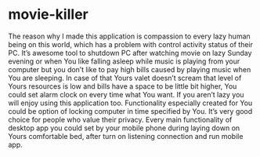 # movie-killer
The reason why I made this application is compassion to every lazy human being on this world, which has a problem with control activity status of their PC. It’s awesome tool to shutdown PC after watching movie on lazy Sunday evening or when You like falling asleep while music is playing from your computer but you don’t like to pay high bills caused by playing music when You are sleeping. In case of that Yours valet doesn’t scream that level of Yours resources is low and bills have a space to be little bit higher, You could set alarm clock on every time what You want. 
If you aren’t lazy you will enjoy using this application too. Functionality especially created for You could be option of locking computer in time specified by You. It’s very good choice for people who value their privacy. 
Every main functionality of desktop app you could set by your mobile phone during laying down on Yours comfortable bed, after turn on listening connection and run mobile app.
